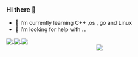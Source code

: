


### Hi there 👋

- 🌱 I’m currently learning C++ ,os , go and Linux
- 🤔 I’m looking for help with ...



<a href="https://github.com/anuraghazra/github-readme-stats">
  <img align="center" src="https://github-readme-stats.vercel.app/api?username=Gidi233&show_icons=true&theme=gruvbox_light&layout=compact" />
</a>
<a href="https://github.com/anuraghazra/convoychat">
  <img align="center" src="https://github-readme-stats.vercel.app/api/top-langs/?username=Gidi233&theme=solarized-light&layout=compact" >
</a>
<a href="https://github.com/anuraghazra/convoychat">
  <img align="center" src="https://stats.justsong.cn/api/leetcode?username=i3old-6oldbergqju&cn=true&">
</a>

  <div align="center">
    <a href="https://leetcode.cn/u/intelligent-kapitsay3d/"><img src="https://img.shields.io/badge/LeetCode-力扣-yellow" /></a>&emsp;
  </div>
